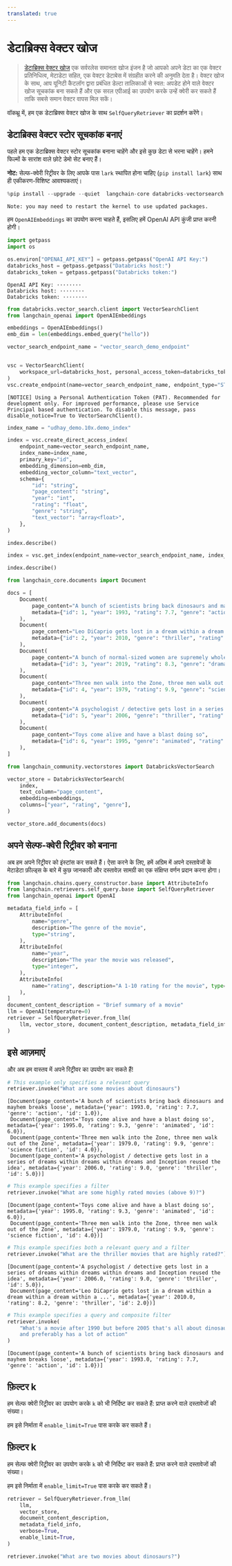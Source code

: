 ```yaml
---
translated: true
---
```


# डेटाब्रिक्स वेक्टर खोज

>[डेटाब्रिक्स वेक्टर खोज](https://docs.databricks.com/en/generative-ai/vector-search.html) एक सर्वरलेस समानता खोज इंजन है जो आपको अपने डेटा का एक वेक्टर प्रतिनिधित्व, मेटाडेटा सहित, एक वेक्टर डेटाबेस में संग्रहीत करने की अनुमति देता है। वेक्टर खोज के साथ, आप यूनिटी कैटलॉग द्वारा प्रबंधित डेल्टा तालिकाओं से स्वत: अपडेट होने वाले वेक्टर खोज सूचकांक बना सकते हैं और एक सरल एपीआई का उपयोग करके उन्हें क्वेरी कर सकते हैं ताकि सबसे समान वेक्टर वापस मिल सकें।

वॉकथ्रू में, हम एक डेटाब्रिक्स वेक्टर खोज के साथ `SelfQueryRetriever` का प्रदर्शन करेंगे।

## डेटाब्रिक्स वेक्टर स्टोर सूचकांक बनाएं

पहले हम एक डेटाब्रिक्स वेक्टर स्टोर सूचकांक बनाना चाहेंगे और इसे कुछ डेटा से भरना चाहेंगे। हमने फिल्मों के सारांश वाले छोटे डेमो सेट बनाए हैं।

**नोट:** सेल्फ-क्वेरी रिट्रीवर के लिए आपके पास `lark` स्थापित होना चाहिए (`pip install lark`) साथ ही एकीकरण-विशिष्ट आवश्यकताएं।

```python
%pip install --upgrade --quiet  langchain-core databricks-vectorsearch langchain-openai tiktoken
```

```output
Note: you may need to restart the kernel to use updated packages.
```

हम `OpenAIEmbeddings` का उपयोग करना चाहते हैं, इसलिए हमें OpenAI API कुंजी प्राप्त करनी होगी।

```python
import getpass
import os

os.environ["OPENAI_API_KEY"] = getpass.getpass("OpenAI API Key:")
databricks_host = getpass.getpass("Databricks host:")
databricks_token = getpass.getpass("Databricks token:")
```

```output
OpenAI API Key: ········
Databricks host: ········
Databricks token: ········
```

```python
from databricks.vector_search.client import VectorSearchClient
from langchain_openai import OpenAIEmbeddings

embeddings = OpenAIEmbeddings()
emb_dim = len(embeddings.embed_query("hello"))

vector_search_endpoint_name = "vector_search_demo_endpoint"


vsc = VectorSearchClient(
    workspace_url=databricks_host, personal_access_token=databricks_token
)
vsc.create_endpoint(name=vector_search_endpoint_name, endpoint_type="STANDARD")
```

```output
[NOTICE] Using a Personal Authentication Token (PAT). Recommended for development only. For improved performance, please use Service Principal based authentication. To disable this message, pass disable_notice=True to VectorSearchClient().
```

```python
index_name = "udhay_demo.10x.demo_index"

index = vsc.create_direct_access_index(
    endpoint_name=vector_search_endpoint_name,
    index_name=index_name,
    primary_key="id",
    embedding_dimension=emb_dim,
    embedding_vector_column="text_vector",
    schema={
        "id": "string",
        "page_content": "string",
        "year": "int",
        "rating": "float",
        "genre": "string",
        "text_vector": "array<float>",
    },
)

index.describe()
```

```python
index = vsc.get_index(endpoint_name=vector_search_endpoint_name, index_name=index_name)

index.describe()
```

```python
from langchain_core.documents import Document

docs = [
    Document(
        page_content="A bunch of scientists bring back dinosaurs and mayhem breaks loose",
        metadata={"id": 1, "year": 1993, "rating": 7.7, "genre": "action"},
    ),
    Document(
        page_content="Leo DiCaprio gets lost in a dream within a dream within a dream within a ...",
        metadata={"id": 2, "year": 2010, "genre": "thriller", "rating": 8.2},
    ),
    Document(
        page_content="A bunch of normal-sized women are supremely wholesome and some men pine after them",
        metadata={"id": 3, "year": 2019, "rating": 8.3, "genre": "drama"},
    ),
    Document(
        page_content="Three men walk into the Zone, three men walk out of the Zone",
        metadata={"id": 4, "year": 1979, "rating": 9.9, "genre": "science fiction"},
    ),
    Document(
        page_content="A psychologist / detective gets lost in a series of dreams within dreams within dreams and Inception reused the idea",
        metadata={"id": 5, "year": 2006, "genre": "thriller", "rating": 9.0},
    ),
    Document(
        page_content="Toys come alive and have a blast doing so",
        metadata={"id": 6, "year": 1995, "genre": "animated", "rating": 9.3},
    ),
]
```

```python
from langchain_community.vectorstores import DatabricksVectorSearch

vector_store = DatabricksVectorSearch(
    index,
    text_column="page_content",
    embedding=embeddings,
    columns=["year", "rating", "genre"],
)
```

```python
vector_store.add_documents(docs)
```

## अपने सेल्फ-क्वेरी रिट्रीवर को बनाना

अब हम अपने रिट्रीवर को इंस्टांस कर सकते हैं। ऐसा करने के लिए, हमें अग्रिम में अपने दस्तावेजों के मेटाडेटा फ़ील्ड्स के बारे में कुछ जानकारी और दस्तावेज़ सामग्री का एक संक्षिप्त वर्णन प्रदान करना होगा।

```python
from langchain.chains.query_constructor.base import AttributeInfo
from langchain.retrievers.self_query.base import SelfQueryRetriever
from langchain_openai import OpenAI

metadata_field_info = [
    AttributeInfo(
        name="genre",
        description="The genre of the movie",
        type="string",
    ),
    AttributeInfo(
        name="year",
        description="The year the movie was released",
        type="integer",
    ),
    AttributeInfo(
        name="rating", description="A 1-10 rating for the movie", type="float"
    ),
]
document_content_description = "Brief summary of a movie"
llm = OpenAI(temperature=0)
retriever = SelfQueryRetriever.from_llm(
    llm, vector_store, document_content_description, metadata_field_info, verbose=True
)
```

## इसे आज़माएं

और अब हम वास्तव में अपने रिट्रीवर का उपयोग कर सकते हैं!

```python
# This example only specifies a relevant query
retriever.invoke("What are some movies about dinosaurs")
```

```output
[Document(page_content='A bunch of scientists bring back dinosaurs and mayhem breaks loose', metadata={'year': 1993.0, 'rating': 7.7, 'genre': 'action', 'id': 1.0}),
 Document(page_content='Toys come alive and have a blast doing so', metadata={'year': 1995.0, 'rating': 9.3, 'genre': 'animated', 'id': 6.0}),
 Document(page_content='Three men walk into the Zone, three men walk out of the Zone', metadata={'year': 1979.0, 'rating': 9.9, 'genre': 'science fiction', 'id': 4.0}),
 Document(page_content='A psychologist / detective gets lost in a series of dreams within dreams within dreams and Inception reused the idea', metadata={'year': 2006.0, 'rating': 9.0, 'genre': 'thriller', 'id': 5.0})]
```

```python
# This example specifies a filter
retriever.invoke("What are some highly rated movies (above 9)?")
```

```output
[Document(page_content='Toys come alive and have a blast doing so', metadata={'year': 1995.0, 'rating': 9.3, 'genre': 'animated', 'id': 6.0}),
 Document(page_content='Three men walk into the Zone, three men walk out of the Zone', metadata={'year': 1979.0, 'rating': 9.9, 'genre': 'science fiction', 'id': 4.0})]
```

```python
# This example specifies both a relevant query and a filter
retriever.invoke("What are the thriller movies that are highly rated?")
```

```output
[Document(page_content='A psychologist / detective gets lost in a series of dreams within dreams within dreams and Inception reused the idea', metadata={'year': 2006.0, 'rating': 9.0, 'genre': 'thriller', 'id': 5.0}),
 Document(page_content='Leo DiCaprio gets lost in a dream within a dream within a dream within a ...', metadata={'year': 2010.0, 'rating': 8.2, 'genre': 'thriller', 'id': 2.0})]
```

```python
# This example specifies a query and composite filter
retriever.invoke(
    "What's a movie after 1990 but before 2005 that's all about dinosaurs, \
    and preferably has a lot of action"
)
```

```output
[Document(page_content='A bunch of scientists bring back dinosaurs and mayhem breaks loose', metadata={'year': 1993.0, 'rating': 7.7, 'genre': 'action', 'id': 1.0})]
```

## फ़िल्टर k

हम सेल्फ क्वेरी रिट्रीवर का उपयोग करके `k` को भी निर्दिष्ट कर सकते हैं: प्राप्त करने वाले दस्तावेजों की संख्या।

हम इसे निर्माता में `enable_limit=True` पास करके कर सकते हैं।

## फ़िल्टर k

हम सेल्फ क्वेरी रिट्रीवर का उपयोग करके `k` को भी निर्दिष्ट कर सकते हैं: प्राप्त करने वाले दस्तावेजों की संख्या।

हम इसे निर्माता में `enable_limit=True` पास करके कर सकते हैं।

```python
retriever = SelfQueryRetriever.from_llm(
    llm,
    vector_store,
    document_content_description,
    metadata_field_info,
    verbose=True,
    enable_limit=True,
)
```

```python
retriever.invoke("What are two movies about dinosaurs?")
```
